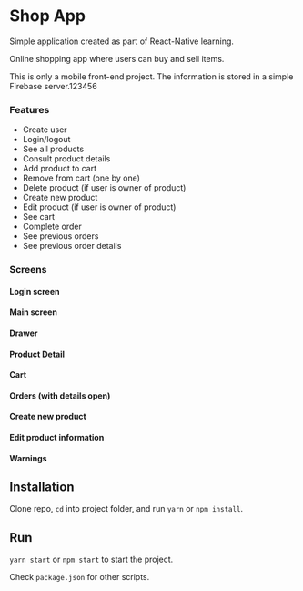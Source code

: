 # Shop App

Simple application created as part of React-Native learning.

Online shopping app where users can buy and sell items.

This is only a mobile front-end project. The information is stored in a simple Firebase server.123456

### Features

- Create user
- Login/logout
- See all products
- Consult product details
- Add product to cart
- Remove from cart (one by one)
- Delete product (if user is owner of product)
- Create new product
- Edit product (if user is owner of product)
- See cart
- Complete order
- See previous orders
- See previous order details

### Screens

#### Login screen

#### Main screen

#### Drawer

#### Product Detail

#### Cart

#### Orders (with details open)

#### Create new product

#### Edit product information

#### Warnings

## Installation

Clone repo, `cd` into project folder, and run `yarn` or `npm install`.

## Run

`yarn start` or `npm start` to start the project.

Check `package.json` for other scripts.
